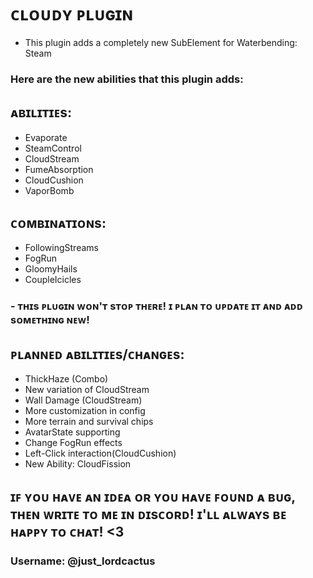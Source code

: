 # ᴄʟᴏᴜᴅʏ ᴘʟᴜɢɪɴ

- This plugin adds a completely new SubElement for Waterbending: Steam

### Here are the new abilities that this plugin adds:

## ᴀʙɪʟɪᴛɪᴇs:

- Evaporate
- SteamControl
- CloudStream
- FumeAbsorption
- CloudCushion
- VaporBomb

## ᴄᴏᴍʙɪɴᴀᴛɪᴏɴs:

- FollowingStreams
- FogRun
- GloomyHails
- CoupleIcicles

### - ᴛʜɪs ᴘʟᴜɢɪɴ ᴡᴏɴ'ᴛ sᴛᴏᴘ ᴛʜᴇʀᴇ! ɪ ᴘʟᴀɴ ᴛᴏ ᴜᴘᴅᴀᴛᴇ ɪᴛ ᴀɴᴅ ᴀᴅᴅ sᴏᴍᴇᴛʜɪɴɢ ɴᴇᴡ!

## ᴘʟᴀɴɴᴇᴅ ᴀʙɪʟɪᴛɪᴇs/ᴄʜᴀɴɢᴇs:

- ThickHaze (Combo)
- New variation of CloudStream
- Wall Damage (CloudStream)
- More customization in config
- More terrain and survival chips
- AvatarState supporting
- Change FogRun effects
- Left-Click interaction(CloudCushion)
- New Ability: CloudFission



## ɪꜰ ʏᴏᴜ ʜᴀᴠᴇ ᴀɴ ɪᴅᴇᴀ ᴏʀ ʏᴏᴜ ʜᴀᴠᴇ ꜰᴏᴜɴᴅ ᴀ ʙᴜɢ, ᴛʜᴇɴ ᴡʀɪᴛᴇ ᴛᴏ ᴍᴇ ɪɴ ᴅɪsᴄᴏʀᴅ! ɪ'ʟʟ ᴀʟᴡᴀʏs ʙᴇ ʜᴀᴘᴘʏ ᴛᴏ ᴄʜᴀᴛ! <3

### Username: @just_lordcactus
